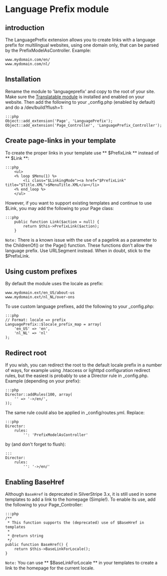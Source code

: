 # Language Prefix module #
## introduction #
The LanguagePrefix extension allows you to create links with a language prefix
for multilingual websites, using one domain only, that can be parsed by the 
PrefixModelAsController. Example:

	www.mydomain.com/en/
	www.mydomain.com/nl/
 

## Installation ##
Rename the module to 'languageprefix' and copy to the root of your site. Make sure the 
[Translatable module](https://github.com/silverstripe/silverstripe-translatable) is installed and enabled on your website. Then add the following to your _config.php (enabled by default) and do a /dev/build?flush=1:

	:::php
	Object::add_extension('Page', 'LanguagePrefix'); 
	Object::add_extension('Page_Controller', 'LanguagePrefix_Controller'); 

## Create page-links in your template
To create the proper links in your template use ** $PrefixLink ** instead of ** $Link **:

	:::php
		<ul>
		<% loop $Menu(1) %>
			<li class="$LinkingMode"><a href="$PrefixLink" title="$Title.XML">$MenuTitle.XML</a></li>
		<% end_loop %>
		</ul>

However, if you want to support existing templates and continue to use $Link, you may add the following to your Page class:

	:::php
		public function Link($action = null) {
			return $this->PrefixLink($action);
		}
`Note:` There is a known issue with the use of a pagelink as a parameter to the ChildrenOf() or the Page() function. These functions don't allow the language prefix. Use URLSegment instead. When in doubt, stick to the $PrefixLink.  

## Using custom prefixes ##
By default the module uses the locale as prefix:

	www.mydomain.ext/en_US/about-us
	www.mydomain.ext/nl_NL/over-ons

To use custom language prefixes, add the following to your _config.php:

	:::php
	// Format: locale => prefix
	LanguagePrefix::$locale_prefix_map = array(
	    'en_US' => 'en',
	    'nl_NL' => 'nl'
	);

## Redirect root
If you wish, you can redirect the root to the default locale prefix in a number of ways, for example using .htaccess or lighttpd configuration redirect rules, but the easiest is probably to use a Director rule in _config.php. Example (depending on your prefix): 

	:::php
	Director::addRules(100, array(
	    '' => '->/en/',
    ));
 
 The same rule could also be applied in _config/routes.yml. Replace:
 
 	:::php
 	Director:
	    rules:
	        '': 'PrefixModelAsController'
 
 by (and don't forget to flush):
 
 	:::
 	Director:
	    rules:
	        '': '->/en/' 	
 
## Enabling BaseHref ##
Although `BaseHref` is deprecated in SilverStripe 3.x, it is still used in some templates to add a link to the homepage (Simple!). To enable its use, add the following to your Page_Controller:

	:::php
	/**
	 * This function supports the (deprecated) use of $BaseHref in templates
	 *
	 * @return string
	 */
	public function BaseHref() {
		return $this->BaseLinkForLocale();
	}

`Note:` You can use ** $BaseLinkForLocale ** in your templates to create a link to the homepage for the current locale.

